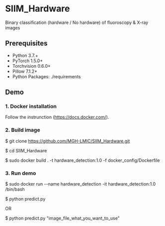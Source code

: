 # SIIM_Hardware
Binary classification (hardware / No hardware) of fluoroscopy &amp; X-ray images

## Prerequisites

- Python 3.7.+
- PyTorch 1.5.0+
- Torchvision 0.6.0+
- Pillow 7.1.2+
- Python Packages: ./requirements

## Demo

### 1. Docker installation
Follow the instrunction (https://docs.docker.com/).



### 2. Build image
$ git clone https://github.com/MGH-LMIC/SIIM_Hardware.git

$ cd SIIM_Hardware

$ sudo docker build . -t hardware_detection:1.0 -f docker_config/Dockerfile



### 3. Run demo
$ sudo docker run --name hardware_detection  -it hardware_detection:1.0 /bin/bash

$ python predict.py

OR

$ python predict.py "image_file_what_you_want_to_use"

